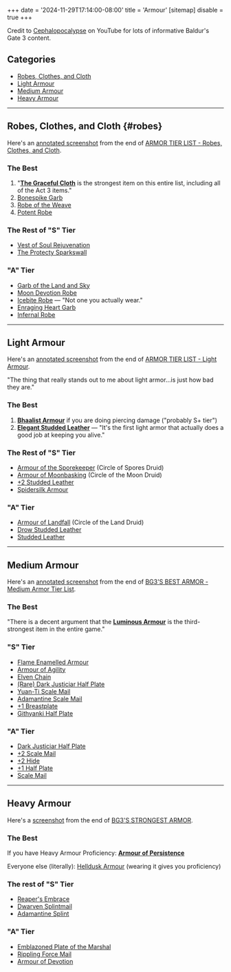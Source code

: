 +++
date = '2024-11-29T17:14:00-08:00'
title = 'Armour'
[sitemap]
  disable = true
+++

Credit to [Cephalopocalypse](https://www.youtube.com/@Cephalopocalypse) on YouTube for lots of informative Baldur's Gate 3 content.

## Categories

* [Robes, Clothes, and Cloth](#robes)
* [Light Armour](#light-armour)
* [Medium Armour](#medium-armour)
* [Heavy Armour](#heavy-armour)

---

## Robes, Clothes, and Cloth {#robes}

Here's an [annotated screenshot](Cephalopocalypse%20final%20armour%20robes%20annotated.png) from the end of [ARMOR TIER LIST - Robes, Clothes, and Cloth](https://www.youtube.com/watch?v=TwFGCc8OOfw).

### The Best

1. "[**The Graceful Cloth**](https://bg3.wiki/wiki/The_Graceful_Cloth) is the strongest item on this entire list, including all of the Act 3 items."
1. [Bonespike Garb](https://bg3.wiki/wiki/Bonespike_Garb)
1. [Robe of the Weave](https://bg3.wiki/wiki/Robe_of_the_Weave)
1. [Potent Robe](https://bg3.wiki/wiki/Potent_Robe)

### The Rest of "S" Tier

* [Vest of Soul Rejuvenation](https://bg3.wiki/wiki/Vest_of_Soul_Rejuvenation)
* [The Protecty Sparkswall](https://bg3.wiki/wiki/The_Protecty_Sparkswall)

### "A" Tier

* [Garb of the Land and Sky](https://bg3.wiki/wiki/Garb_of_the_Land_and_Sky)
* [Moon Devotion Robe](https://bg3.wiki/wiki/Moon_Devotion_Robe)
* [Icebite Robe](https://bg3.wiki/wiki/Icebite_Robe) — "Not one you actually wear."
* [Enraging Heart Garb](https://bg3.wiki/wiki/Enraging_Heart_Garb)
* [Infernal Robe](https://bg3.wiki/wiki/Infernal_Robe)

---

## Light Armour

Here's an [annotated screenshot](Cephalopocalypse%20final%20armour%20light%20annotated.png) from the end of [ARMOR TIER LIST - Light Armour](https://www.youtube.com/watch?v=YsQlQcxhnFQ).

"The thing that really stands out to me about light armor…is just how bad they are."

### The Best

1. [**Bhaalist Armour**](https://bg3.wiki/wiki/Bhaalist_Armour) if you are doing piercing damage ("probably S+ tier")
1. [**Elegant Studded Leather**](https://bg3.wiki/wiki/Elegant_Studded_Leather) — "It's the first light armor that actually does a good job at keeping you alive."

### The Rest of "S" Tier

* [Armour of the Sporekeeper](https://bg3.wiki/wiki/Armour_of_the_Sporekeeper) (Circle of Spores Druid)
* [Armour of Moonbasking](https://bg3.wiki/wiki/Armour_of_Moonbasking) (Circle of the Moon Druid)
* [+2 Studded Leather](https://bg3.wiki/wiki/Studded_Leather_Armour_%2B2)
* [Spidersilk Armour](https://bg3.wiki/wiki/Spidersilk_Armour)

### "A" Tier

* [Armour of Landfall](https://bg3.wiki/wiki/Armour_of_Landfall) (Circle of the Land Druid)
* [Drow Studded Leather](https://bg3.wiki/wiki/Drow_Studded_Leather_Armour)
* [Studded Leather](https://bg3.wiki/wiki/Studded_Leather_Armour)

---

## Medium Armour

Here's an [annotated screenshot](Cephalopocalypse%20final%20armour%20medium%20annotated.png) from the end of [BG3'S BEST ARMOR - Medium Armor Tier List](https://www.youtube.com/watch?v=5Sbj8DDA04o).

### The Best

"There is a decent argument that the [**Luminous Armour**](https://bg3.wiki/wiki/Luminous_Armour) is the third-strongest item in the entire game."

### "S" Tier

* [Flame Enamelled Armour](https://bg3.wiki/wiki/Flame_Enamelled_Armour)
* [Armour of Agility](https://bg3.wiki/wiki/Armour_of_Agility)
* [Elven Chain](https://bg3.wiki/wiki/Elven_Chain)
* [(Rare) Dark Justiciar Half Plate](https://bg3.wiki/wiki/Dark_Justiciar_Half-Plate_(Very_Rare))
* [Yuan-Ti Scale Mail](https://bg3.wiki/wiki/Yuan-Ti_Scale_Mail)
* [Adamantine Scale Mail](https://bg3.wiki/wiki/Adamantine_Scale_Mail)
* [+1 Breastplate](https://bg3.wiki/wiki/Breastplate_%2B1)
* [Githyanki Half Plate](https://bg3.wiki/wiki/Githyanki_Half_Plate)

### "A" Tier

* [Dark Justiciar Half Plate](https://bg3.wiki/wiki/Dark_Justiciar_Half-Plate_(Rare))
* [+2 Scale Mail](https://bg3.wiki/wiki/Scale_Mail_%2B2)
* [+2 Hide](https://bg3.wiki/wiki/Hide_Armour_%2B2)
* [+1 Half Plate](https://bg3.wiki/wiki/Half_Plate_Armour_%2B1)
* [Scale Mail](https://bg3.wiki/wiki/Scale_Mail)

---

## Heavy Armour

Here's a [screenshot](Cephalopocalypse%20final%20armour%20heavy.png) from the end of [BG3'S STRONGEST ARMOR](https://www.youtube.com/watch?v=VjmWkRCoDWE).

### The Best

If you have Heavy Armour Proficiency: [**Armour of Persistence**](https://bg3.wiki/wiki/Armour_of_Persistence)

Everyone else (literally): [Helldusk Armour](https://bg3.wiki/wiki/Helldusk_Armour) (wearing it gives you proficiency)

### The rest of "S" Tier

* [Reaper's Embrace](https://bg3.wiki/wiki/Reaper%27s_Embrace)
* [Dwarven Splintmail](https://bg3.wiki/wiki/Dwarven_Splintmail)
* [Adamantine Splint](https://bg3.wiki/wiki/Adamantine_Splint_Armour)

### "A" Tier

* [Emblazoned Plate of the Marshal](https://bg3.wiki/wiki/Emblazoned_Plate_of_the_Marshal)
* [Rippling Force Mail](https://bg3.wiki/wiki/Rippling_Force_Mail)
* [Armour of Devotion](https://bg3.wiki/wiki/Armour_of_Devotion)

